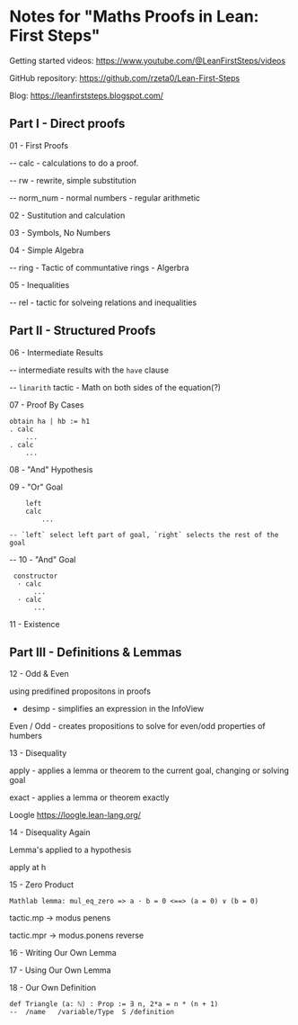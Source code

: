 # Notes for "Maths Proofs in Lean: First Steps"

Getting started videos: <https://www.youtube.com/@LeanFirstSteps/videos>

GitHub repository: <https://github.com/rzeta0/Lean-First-Steps>

Blog: <https://leanfirststeps.blogspot.com/>

## Part I - Direct proofs

01 - First Proofs

-- calc - calculations to do a proof.

-- rw - rewrite, simple substitution

-- norm_num - normal numbers - regular arithmetic

02 - Sustitution and calculation

03 - Symbols, No Numbers

04 - Simple Algebra

-- ring -  Tactic of communtative rings - Algerbra

05 - Inequalities

-- rel - tactic for solveing relations and inequalities

## Part II - Structured Proofs

06 - Intermediate Results

-- intermediate results with the `have` clause

-- `linarith` tactic - Math on both sides of the equation(?)

07 - Proof By Cases

``` lean
obtain ha | hb := h1
. calc
    ...
. calc
    ...
```

08 - "And" Hypothesis

09 - "Or" Goal

```lean
    left
    calc
        ...

-- `left` select left part of goal, `right` selects the rest of the goal
```

-- 10 - "And" Goal

```lean
 constructor
  · calc
      ...
  · calc
      ...
```

11 - Existence

## Part III - Definitions & Lemmas

12 - Odd & Even

using predifined propositons in proofs

- desimp  - simplifies an expression in the InfoView

Even / Odd - creates propositions to solve for even/odd properties of humbers

13 - Disequality

apply - applies a lemma or theorem to the current goal, changing or solving goal

exact -  applies a lemma or theorem exactly

Loogle <https://loogle.lean-lang.org/>

14 - Disequality Again

Lemma's applied to a hypothesis

apply at h

15 - Zero Product

```lean
Mathlab lemma: mul_eq_zero => a · b = 0 <==> (a = 0) ∨ (b = 0)
```

tactic.mp  -> modus penens

tactic.mpr -> modus.ponens reverse

16 - Writing Our Own Lemma

17 - Using Our Own Lemma

18 - Our Own Definition

```lean
def Triangle (a: ℕ) : Prop := ∃ n, 2*a = n * (n + 1)
--  /name   /variable/Type  S /definition
```
